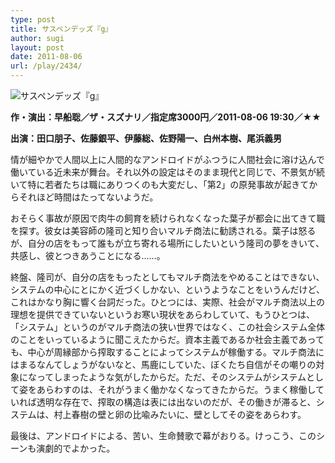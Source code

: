 ```yaml
---
type: post
title: サスペンデッズ『g』
author: sugi
layout: post
date: 2011-08-06
url: /play/2434/
---
```

<img src="/images/play/20110806.jpg" alt="サスペンデッズ『g』" class="alignleft" />

**作・演出：早船聡／ザ・スズナリ／指定席3000円／2011-08-06 19:30／★★**

**出演：田口朋子、佐藤銀平、伊藤総、佐野陽一、白州本樹、尾浜義男**

情が細やかで人間以上に人間的なアンドロイドがふつうに人間社会に溶け込んで働いている近未来が舞台。それ以外の設定はそのまま現代と同じで、不景気が続いて特に若者たちは職にありつくのも大変だし、「第2」の原発事故が起きてからそれほど時間はたってないようだ。

おそらく事故が原因で肉牛の飼育を続けられなくなった葉子が都会に出てきて職を探す。彼女は美容師の隆司と知り合いマルチ商法に勧誘される。葉子は怒るが、自分の店をもって誰もが立ち寄れる場所にしたいという隆司の夢をきいて、共感し、彼とつきあうことになる......。

終盤、隆司が、自分の店をもったとしてもマルチ商法をやめることはできない、システムの中心にとにかく近づくしかない、というようなことをいうんだけど、これはかなり胸に響く台詞だった。ひとつには、実際、社会がマルチ商法以上の理想を提供できていないというお寒い現状をあらわしていて、もうひとつは、「システム」というのがマルチ商法の狭い世界ではなく、この社会システム全体のことをいっているように聞こえたからだ。資本主義であるか社会主義であっても、中心が周縁部から搾取することによってシステムが稼働する。マルチ商法にはまるなんてしょうがないなと、馬鹿にしていた、ぼくたち自信がその嘲りの対象になってしまったような気がしたからだ。ただ、そのシステムがシステムとして姿をあらわすのは、それがうまく働かなくなってきたからだ。うまく稼働していれば透明な存在で、搾取の構造は表には出ないのだが、その働きが滞ると、システムは、村上春樹の壁と卵の比喩みたいに、壁としてその姿をあらわす。

最後は、アンドロイドによる、苦い、生命賛歌で幕がおりる。けっこう、このシーンも演劇的でよかった。
